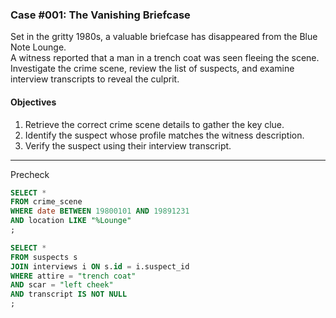 ### Case #001: The Vanishing Briefcase
Set in the gritty 1980s, a valuable briefcase has disappeared from the Blue Note Lounge.   
A witness reported that a man in a trench coat was seen fleeing the scene.   
Investigate the crime scene, review the list of suspects, and examine interview transcripts to reveal the culprit.
  
#### Objectives
1. Retrieve the correct crime scene details to gather the key clue.
2. Identify the suspect whose profile matches the witness description.
3. Verify the suspect using their interview transcript.
---
Precheck
```sql
SELECT *
FROM crime_scene
WHERE date BETWEEN 19800101 AND 19891231
AND location LIKE "%Lounge"
;
```
```SQL
SELECT *
FROM suspects s
JOIN interviews i ON s.id = i.suspect_id 
WHERE attire = "trench coat"
AND scar = "left cheek"
AND transcript IS NOT NULL
;
```


